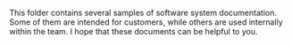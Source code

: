 This folder contains several samples of software system documentation. Some of them are intended for customers, while others are used internally within the team. I hope that these documents can be helpful to you.
